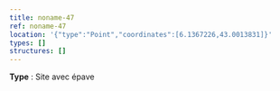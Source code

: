```yaml
---
title: noname-47
ref: noname-47
location: '{"type":"Point","coordinates":[6.1367226,43.0013831]}'
types: []
structures: []
---
```


**Type** : Site avec épave  

